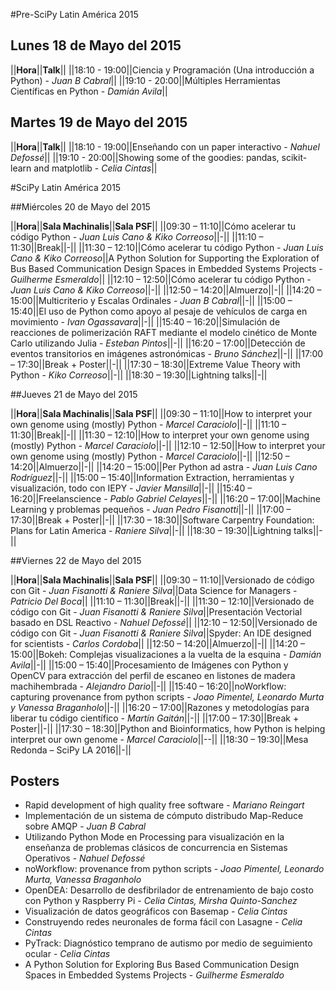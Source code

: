 #Pre-SciPy Latin América 2015

## Lunes 18 de Mayo del 2015

||**Hora**||**Talk**||
||18:10 - 19:00||Ciencia y Programación (Una introducción a Python) - *Juan B Cabral*||
||19:10 - 20:00||Múltiples Herramientas Científicas en Python - *Damián Avila*||

## Martes 19 de Mayo del 2015

||**Hora**||**Talk**||
||18:10 - 19:00||Enseñando con un paper interactivo - *Nahuel Defossé*||
||19:10 - 20:00||Showing some of the goodies: pandas, scikit-learn and matplotlib - *Celia Cintas*||


#SciPy Latin América 2015

##Miércoles 20 de Mayo del 2015

||**Hora**||**Sala Machinalis**||**Sala PSF**||
||09:30 – 11:10||Cómo acelerar tu código Python - *Juan Luis Cano & Kiko Correoso*||-||
||11:10 – 11:30||Break||-||
||11:30 – 12:10||Cómo acelerar tu código Python - *Juan Luis Cano & Kiko Correoso*||A Python Solution for Supporting the Exploration of Bus Based Communication Design Spaces in Embedded Systems Projects - *Guilherme Esmeraldo*||
||12:10 – 12:50||Cómo acelerar tu código Python - *Juan Luis Cano & Kiko Correoso*||-||
||12:50 – 14:20||Almuerzo||-||
||14:20 – 15:00||Multicriterio y Escalas Ordinales - *Juan B Cabral*||-||
||15:00 – 15:40||El uso de Python como apoyo al pesaje de vehículos de carga en movimiento -  *Ivan Ogassavara*||-||
||15:40 – 16:20||Simulación de reacciones de polimerización RAFT mediante el modelo cinético de Monte Carlo utilizando Julia - *Esteban Pintos*||-||
||16:20 – 17:00||Detección de eventos transitorios en imágenes astronómicas - *Bruno Sánchez*||-||
||17:00 – 17:30||Break + Poster||-||
||17:30 – 18:30||Extreme Value Theory with Python - *Kiko Correoso*||-||
||18:30 – 19:30||Lightning talks||-||


##Jueves 21 de Mayo del 2015

||**Hora**||**Sala Machinalis**||**Sala PSF**||
||09:30 – 11:10||How to interpret your own genome using (mostly) Python - *Marcel Caraciolo*||-||
||11:10 – 11:30||Break||-||
||11:30 – 12:10||How to interpret your own genome using (mostly) Python - *Marcel Caraciolo*||-||
||12:10 – 12:50||How to interpret your own genome using (mostly) Python - *Marcel Caraciolo*||-||
||12:50 – 14:20||Almuerzo||-||
||14:20 – 15:00||Per Python ad astra - *Juan Luis Cano Rodríguez*||-||
||15:00 – 15:40||Information Extraction, herramientas y visualización, todo con IEPY - *Javier Mansilla*||-||
||15:40 – 16:20||Freelanscience - *Pablo Gabriel Celayes*||-||
||16:20 – 17:00||Machine Learning y problemas pequeños - *Juan Pedro Fisanotti*||-||
||17:00 – 17:30||Break + Poster||-||
||17:30 – 18:30||Software Carpentry Foundation: Plans for Latin America - *Raniere Silva*||-||
||18:30 – 19:30||Lightning talks||-||

##Viernes 22 de Mayo del 2015

||**Hora**||**Sala Machinalis**||**Sala PSF**||
||09:30 – 11:10||Versionado de código con Git - *Juan Fisanotti & Raniere Silva*||Data Science for Managers - *Patricio Del Boca*||
||11:10 – 11:30||Break||-||
||11:30 – 12:10||Versionado de código con Git - *Juan Fisanotti & Raniere Silva*||Presentación Vectorial basado en DSL Reactivo - *Nahuel Defossé*||
||12:10 – 12:50||Versionado de código con Git - *Juan Fisanotti & Raniere Silva*||Spyder: An IDE designed for scientists - *Carlos Cordoba*||
||12:50 – 14:20||Almuerzo||-||
||14:20 – 15:00||Bokeh: Complejas visualizaciones a la vuelta de la esquina - *Damián Avila*||-||
||15:00 – 15:40||Procesamiento de Imágenes con Python y OpenCV para extracción del perfil de escaneo en listones de madera machihembrada - *Alejandro Dario*||-||
||15:40 – 16:20||noWorkflow: capturing provenance from python scripts - *Joao Pimentel, Leonardo Murta y Vanessa Braganholo*||-||
||16:20 – 17:00||Razones y metodologías para liberar tu código científico - *Martín Gaitán*||-||
||17:00 – 17:30||Break + Poster||-||
||17:30 – 18:30||Python and Bioinformatics, how Python is helping interpret our own genome - *Marcel Caraciolo*||--||
||18:30 – 19:30||Mesa Redonda – SciPy LA 2016||-||

## Posters

- Rapid development of high quality free software - *Mariano Reingart*
- Implementación de un sistema de cómputo distribudo Map-Reduce sobre AMQP - *Juan B Cabral*
- Utilizando Python Mode en Processing para visualización en la enseñanza de problemas clásicos de concurrencia en Sistemas Operativos - *Nahuel Defossé*
- noWorkflow: provenance from python scripts - *Joao Pimentel, Leonardo Murta, Vanessa Braganholo*
- OpenDEA: Desarrollo de desfibrilador de entrenamiento de bajo costo con Python y Raspberry Pi - *Celia Cintas, Mirsha Quinto-Sanchez*
- Visualización de datos geográficos con Basemap - *Celia Cintas*
- Construyendo redes neuronales de forma fácil con Lasagne - *Celia Cintas*
- PyTrack: Diagnóstico temprano de autismo por medio de seguimiento ocular - *Celia Cintas*
- A Python Solution for Exploring Bus Based Communication Design Spaces in Embedded Systems Projects - *Guilherme Esmeraldo*

